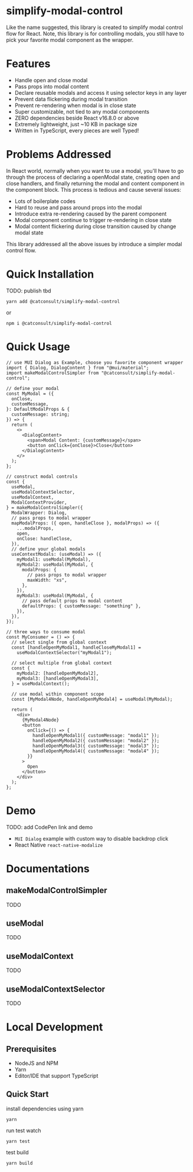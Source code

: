# simplify-modal-control

Like the name suggested, this library is created to simplify modal control flow for React. Note, this library is for controlling modals, you still have to pick your favorite modal component as the wrapper.

# Features

- Handle open and close modal
- Pass props into modal content
- Declare reusable modals and access it using selector keys in any layer
- Prevent data flickering during modal transition
- Prevent re-rendering when modal is in close state
- Super customizable, not tied to any modal components
- ZERO dependencies beside React v16.8.0 or above
- Extremely lightweight, just ~10 KB in package size
- Written in TypeScript, every pieces are well Typed!

# Problems Addressed

In React world, normally when you want to use a modal, you'll have to go through the process of declaring a openModal state, creating open and close handlers, and finally returning the modal and content component in the component block. This process is tedious and cause several issues:

- Lots of boilerplate codes
- Hard to reuse and pass around props into the modal
- Introduce extra re-rendering caused by the parent component
- Modal component continue to trigger re-rendering in close state
- Modal content flickering during close transition caused by change modal state

This library addressed all the above issues by introduce a simpler modal control flow.

# Quick Installation

TODO: publish tbd

```
yarn add @catconsult/simplify-modal-control
```

or

```
npm i @catconsult/simplify-modal-control
```

# Quick Usage

```tsx
// use MUI Dialog as Example, choose you favorite component wrapper
import { Dialog, DialogContent } from "@mui/material";
import makeModalControlSimpler from "@catconsult/simplify-modal-control";

// define your modal
const MyModal = ({
  onClose,
  customMessage,
}: DefaultModalProps & {
  customMessage: string;
}) => {
  return (
    <>
      <DialogContent>
        <span>Modal Content: {customMessage}</span>
        <button onClick={onClose}>Close</button>
      </DialogContent>
    </>
  );
};

// construct modal controls
const {
  useModal,
  useModalContextSelector,
  useModalContext,
  ModalContextProvider,
} = makeModalControlSimpler({
  ModalWrapper: Dialog,
  // pass props to modal wrapper
  mapModalProps: ({ open, handleClose }, modalProps) => ({
    ...modalProps,
    open,
    onClose: handleClose,
  }),
  // define your global modals
  useContextModals: (useModal) => ({
    myModal1: useModal(MyModal),
    myModal2: useModal(MyModal, {
      modalProps: {
        // pass props to modal wrapper
        maxWidth: "xs",
      },
    }),
    myModal3: useModal(MyModal, {
      // pass default props to modal content
      defaultProps: { customMessage: "something" },
    }),
  }),
});

// three ways to consume modal
const MyConsumer = () => {
  // select single from global context
  const [handleOpenMyModal1, handleCloseMyModal1] =
    useModalContextSelector("myModal1");

  // select multiple from global context
  const {
    myModal2: [handleOpenMyModal2],
    myModal3: [handleOpenMyModal3],
  } = useModalContext();

  // use modal within component scope
  const [MyModal4Node, handleOpenMyModal4] = useModal(MyModal);

  return (
    <div>
      {MyModal4Node}
      <button
        onClick={() => {
          handleOpenMyModal1({ customMessage: "modal1" });
          handleOpenMyModal2({ customMessage: "modal2" });
          handleOpenMyModal3({ customMessage: "modal3" });
          handleOpenMyModal4({ customMessage: "modal4" });
        }}
      >
        Open
      </button>
    </div>
  );
};
```

# Demo

TODO: add CodePen link and demo

- `MUI Dialog` example with custom way to disable backdrop click
- React Native `react-native-modalize`

# Documentations

## makeModalControlSimpler

TODO

## useModal

TODO

## useModalContext

TODO

## useModalContextSelector

TODO

# Local Development

## Prerequisites

- NodeJS and NPM
- Yarn
- Editor/IDE that support TypeScript

## Quick Start

install dependencies using yarn

```
yarn
```

run test watch

```
yarn test
```

test build

```
yarn build
```
